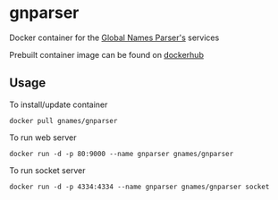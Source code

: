 # gnparser

Docker container for the [Global Names Parser's][gnparser] services

Prebuilt container image can be found on [dockerhub]

Usage
-----

To install/update container

```
docker pull gnames/gnparser
```

To run web server

```
docker run -d -p 80:9000 --name gnparser gnames/gnparser
```

To run socket server

```
docker run -d -p 4334:4334 --name gnparser gnames/gnparser socket
```

[dockerhub]: https://hub.docker.com/r/gnames/gnparser/
[gnparser]: https://github.com/GlobalNamesArchitecture/gnparser
